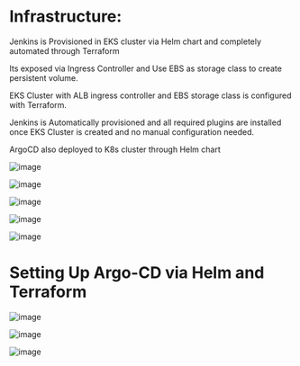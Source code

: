 # Infrastructure:

Jenkins is Provisioned in EKS cluster via Helm chart and completely automated through Terraform 

Its exposed via Ingress Controller and Use EBS as storage class to create persistent volume. 

EKS Cluster with ALB ingress controller and EBS storage class is configured with Terraform.

Jenkins is Automatically provisioned and all required plugins are installed once EKS Cluster is created and no manual configuration needed.

ArgoCD also deployed to K8s cluster through Helm chart

![image](https://github.com/NITHIN-JOHN-GEORGE/node-js-ci-cd/assets/96073033/5807a3e1-5390-4d9c-bf17-24d92871ced8)

![image](https://github.com/NITHIN-JOHN-GEORGE/node-js-ci-cd/assets/96073033/8891bbff-8262-488c-9131-bdd097205e11)

![image](https://github.com/NITHIN-JOHN-GEORGE/node-js-ci-cd/assets/96073033/e64d08c9-507c-4815-995a-175f6628a59c)


![image](https://github.com/NITHIN-JOHN-GEORGE/node-js-ci-cd/assets/96073033/5f92e128-4bbe-4010-97e1-df3cbfbbbe11)

![image](https://github.com/NITHIN-JOHN-GEORGE/node-js-ci-cd/assets/96073033/32f75fc6-9065-484e-b562-e7805842a770)

# Setting Up Argo-CD via Helm and Terraform

![image](https://github.com/NITHIN-JOHN-GEORGE/node-js-ci-cd/assets/96073033/b2567e01-6197-4a88-9811-a8ae6272c1d2)


![image](https://github.com/NITHIN-JOHN-GEORGE/node-js-ci-cd/assets/96073033/b3214096-8cb5-4869-85a5-557198daf533)


![image](https://github.com/NITHIN-JOHN-GEORGE/node-js-ci-cd/assets/96073033/db15b330-238f-4427-a723-070336180d60)
